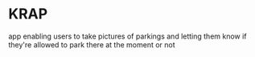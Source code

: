 # KRAP
app enabling users to take pictures of parkings and letting them know if they're allowed to park there at the moment or not
